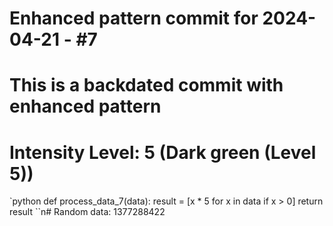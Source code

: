 ﻿# Enhanced pattern commit for 2024-04-21 - #7
# This is a backdated commit with enhanced pattern
# Intensity Level: 5 (Dark green (Level 5))
`python
def process_data_7(data):
    result = [x * 5 for x in data if x > 0]
    return result
``n# Random data: 1377288422

